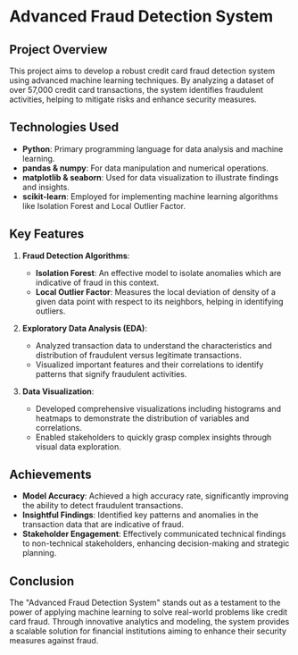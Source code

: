 # Advanced Fraud Detection System

## Project Overview
This project aims to develop a robust credit card fraud detection system using advanced machine learning techniques. By analyzing a dataset of over 57,000 credit card transactions, the system identifies fraudulent activities, helping to mitigate risks and enhance security measures.

## Technologies Used
- **Python**: Primary programming language for data analysis and machine learning.
- **pandas & numpy**: For data manipulation and numerical operations.
- **matplotlib & seaborn**: Used for data visualization to illustrate findings and insights.
- **scikit-learn**: Employed for implementing machine learning algorithms like Isolation Forest and Local Outlier Factor.

## Key Features
1. **Fraud Detection Algorithms**:
   - **Isolation Forest**: An effective model to isolate anomalies which are indicative of fraud in this context.
   - **Local Outlier Factor**: Measures the local deviation of density of a given data point with respect to its neighbors, helping in identifying outliers.

2. **Exploratory Data Analysis (EDA)**:
   - Analyzed transaction data to understand the characteristics and distribution of fraudulent versus legitimate transactions.
   - Visualized important features and their correlations to identify patterns that signify fraudulent activities.

3. **Data Visualization**:
   - Developed comprehensive visualizations including histograms and heatmaps to demonstrate the distribution of variables and correlations.
   - Enabled stakeholders to quickly grasp complex insights through visual data exploration.

## Achievements
- **Model Accuracy**: Achieved a high accuracy rate, significantly improving the ability to detect fraudulent transactions.
- **Insightful Findings**: Identified key patterns and anomalies in the transaction data that are indicative of fraud.
- **Stakeholder Engagement**: Effectively communicated technical findings to non-technical stakeholders, enhancing decision-making and strategic planning.

## Conclusion
The "Advanced Fraud Detection System" stands out as a testament to the power of applying machine learning to solve real-world problems like credit card fraud. Through innovative analytics and modeling, the system provides a scalable solution for financial institutions aiming to enhance their security measures against fraud.


